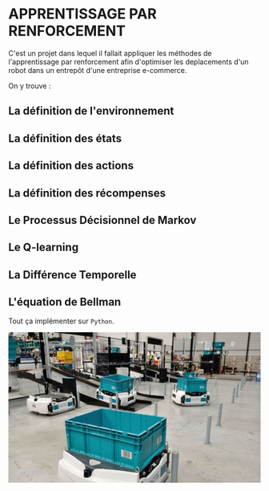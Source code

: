 # APPRENTISSAGE PAR RENFORCEMENT

C'est un projet dans lequel il fallait appliquer les méthodes de l'apprentissage par renforcement afin d'optimiser les deplacements d'un robot dans un entrepôt d'une entreprise e-commerce.

On y trouve :

## La définition de l'environnement

## La définition des états

## La définition des actions

## La définition des récompenses

## Le Processus Décisionnel de Markov

## Le Q-learning

## La Différence Temporelle

## L'équation de Bellman

Tout ça implémenter sur `Python`.



<img src="Robot-Exotec-BFXX-.jpg" style="width:800px;height:300px;">
